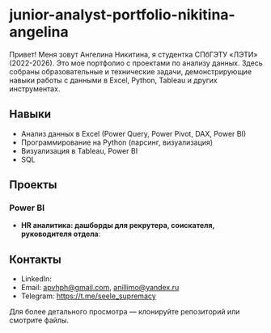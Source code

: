 # junior-analyst-portfolio-nikitina-angelina

Привет! Меня зовут Ангелина Никитина, я студентка СПбГЭТУ «ЛЭТИ» (2022-2026). Это мое портфолио с проектами по анализу данных. Здесь собраны образовательные и технические задачи, демонстрирующие навыки работы с данными в Excel, Python, Tableau и других инструментах.

## Навыки
- Анализ данных в Excel (Power Query, Power Pivot, DAX, Power BI)
- Программирование на Python (парсинг, визуализация)
- Визуализация в Tableau, Power BI
- SQL

## Проекты

### Power BI
- **HR аналитика: дашборды для рекрутера, соискателя, руководителя отдела**: 



## Контакты
- LinkedIn: 
- Email: apvhph@gmail.com, anillimo@yandex.ru
- Telegram: https://t.me/seele_supremacy

Для более детального просмотра — клонируйте репозиторий или смотрите файлы.
